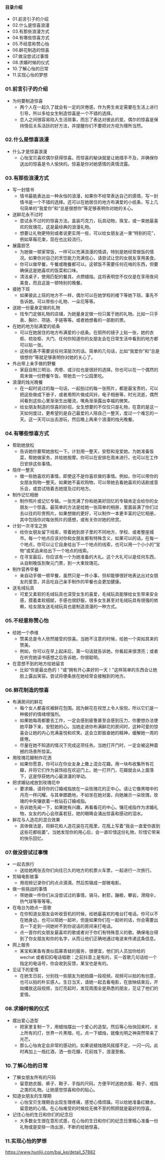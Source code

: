#### 目录介绍
- 01.前言引子的介绍
- 02.什么是惊喜浪漫
- 03.有那些浪漫方式
- 04.有哪些惊喜方式
- 05.不经意称赞心怡
- 06.鲜花制造的惊喜
- 07.做没尝试过事情
- 08.求婚时候的仪式
- 10.了解心怡的日常
- 11.实现心怡的梦想



### 01.前言引子的介绍
- 为何要制造惊喜
    - 两个人在一起久了就会有一定的厌倦感，作为男生肯定需要在生活上进行引导，所以多给女生制造惊喜是一个不错的选择。
    - 恋人之间很容易陷入生活琐事，而忘了表达对彼此的爱。偶尔的惊喜是保持情侣关系活跃的好方法，并提醒你们不要把对方视为理所当然。


### 02.什么是惊喜浪漫
- 什么才是惊喜浪漫
    - 心怡宝贝喜欢偶尔获得惊喜。而惊喜的秘诀就是让她措手不及，并确保你送出的惊喜是令人愉快的。惊喜是你对她感情的真情流露。



### 03.有那些浪漫方式
- 写一封情书
    - 情书最能表达出一种永恒的浪漫，如果你不经常表达自己的感情，写一封情书是一个不错的选择。还可以在她居住的地方布满爱的小纸条，写上几句简单的“我爱你”和“总是很想你”等足够表明你对她的关心。
- 送鲜花永不过时
    - 尝试永不过时的惊喜方法。盒装巧克力，玩具动物，珠宝，或一束她最喜欢的玫瑰花，这是最经典的浪漫礼物。
    - 想要让礼物更特别或者说更实用一些，可以给女朋友送一束“特别的花”，例如草莓花束，现在也比较流行。
- 展露厨艺
    - 为她做一顿家常饭，一样可以充满浪漫的情调，特别是她经常做饭的情况。如果你对自己的烹饪能力充满信心，请尝试让您的女朋友享用美食。
    - 你可以做早餐，午餐或晚餐都可以。这顿饭不需要任何花哨的东西，但要确保这是她喜欢的饭菜和口味。
    - 清洁桌子，使用匹配的餐具，点燃蜡烛。这将表明您不仅仅是在享用夜间美食，而且这是一顿特别的晚餐。
- 接她下班
    - 如果彼此上班的地方不一样，偶尔可以在她学校的楼下等她下班，事先不告诉她。可以带些小礼物、一朵花等等。
- 送她一份量身定做的礼物
    - 找专门定做礼物的店铺，为她量身定做一份只属于她的礼物。比如一只手表、胸针、项链、手链等等。或者她想看的一部剧的票。
- 在她的地方贴满爱的纸条
    - 可以在她居住的地方布满爱的小纸条。在厕所的镜子上贴一张，她的衣柜、梳妆柜、大门、任何你知道你的女朋友会在日常生活中看到的地方都可以贴一张。
    - 这些纸条不需要说任何深层次的话。简单的几句话，比如“我爱你”和“总是很想你”等就足够表明你对她的关心了。
- 外出带上亲手做的野餐
    - 家庭自制三明治、肉卷、或沙拉也是很好的选择。你也可以在一个偶然的周末做一份野餐午饭，带她去一个公园里吃。
- 浪漫的烛光晚餐
    - 在一起时说过的每一句话，一起拍过的每一张照片，都是最宝贵的，可以把这些做成下册子，或者用照片做成风铃，电子相册等，时光流逝，偶然间看到这些心里渐渐生出暖流，嘴角渐渐露出幸福的微笑。
    - 给女朋友制造的惊喜的妙招，女生想要的不仅仅只是礼物，在意的是这一天如何度过，更希望的是自己最爱的人陪自己一整天，度过一个难忘的一天。这一天可以出去游玩，然后晚上再来个浪漫的烛光晚餐。




### 04.有哪些惊喜方式
- 帮助她放松
    - 告诉她你要帮她放松一下。计划用一整天，安慰和宠爱她。为她准备饭菜，帮她做家务，并给她按摩。你可以在安排在周末进行，也可以在工作日安排这些事情。
- 陪伴一整天
    - 做一些她喜欢的事情，即使这不是你喜欢做的事情。例如，你可以带你的女朋友购物一整天。如果她不喜欢购物，可以带她去看她喜欢的话剧或音乐会，或尝试陪着去她提及过的地方。
- 制作记忆相册
    - 制作照片或记忆专辑。一张充满了你和她美好回忆的专辑肯定会给你的女朋友一个惊喜。最简单的方法是给她一张简单的相册，里面装满了你们过去以往的珍贵照片。如果想做的更好，可以制作一本更丰富的记忆相册，其中包括你对每张照片的感想，或有关你对她的欣赏。
- 计划一次寻宝之旅
    - 给你女朋友留下线索，带着她到房子里的不同地方、学校、或者整座城市。每一个地点应该对你和女朋友都有特殊含义，如果可以的话。在每一个地点，你可以让它自身给出下一个地点的线索，也可以用一个小小的“宝物”或奖品来给出下一个地点的线索。
    - 在寻宝最后，你应该有一个为她准备的大礼。这个大礼可以是任何东西，从自制晚饭到聚元门票，到一大束玫瑰花。
- 制作营养早餐
    - 亲自动手做一顿早餐，虽然只是一件小事，但却能够很好地表达出对女朋友的爱意，并且吃自己亲手制作的早餐也会更加健康。
- 送毛绒玩具
    - 可爱又柔软的毛绒玩具也深受女生的喜爱，毛绒玩具能够给女生带来安全感，摸着柔软细腻，手感也很舒服，很多女生甚至对毛绒玩具有很强的依赖，给女朋友送毛绒玩具也是制造浪漫的一种方式。  



### 05.不经意称赞心怡
- 给她一个恭维
    - 赞美总是令人欣然接受的惊喜。当她不注意的时候，给她一个突如其来的赞美。
    - 例如，你可以在早上起床后，第一句话就告诉她，你看起来很漂亮；或者在听完她读书感想之后告诉她，你很聪明。
- 在意想不到的地方给她留言
    - 比如“你是最出色的！”或“拥有开心美好的一天！”这样简单的东西会让她脸上露出笑容。尝试将便条放在她经常会接触到的地方。



### 06.鲜花制造的惊喜
- 布满房间的鲜花
    - 每个女人都喜欢被鲜花包围。因为鲜花在视觉上令人愉悦，所以它们是一种极好的情绪增强剂。
    - 如果她每周都要去工作，一定会感到疲惫甚至会感到压力，你要想办法使她平静下来，安慰她的心。当她走进你布满鲜花的房间时，这种可爱的惊喜会让她的内心充满喜悦和欢笑。这会立即振奋她的精神，缓解她一周的疲倦。
    - 尽量在她不知道的情况下完成这项任务。当她打开门时，一定会被这种震撼的场景所惊呆。
- 用玫瑰花瓣制作花洒
    - 如果你愿意，你可以在你女友身上撒上混合花瓣。用一块布收集所有花瓣，并将它们作为装饰挂在欢迎门上。她一打开门，花瓣就会从上面落下，这是俘获她内心最浪漫的举动。
- 把求婚钻戒放到玫瑰花中
    - 要求婚，请将你的订婚戒指放在一朵玫瑰花的正中心。请让它像黑暗中的月亮一样闪耀。与其单膝跪地，不如坐在她对面，向她展示一朵玫瑰，玫瑰的中央镶嵌着一枚钻石订婚戒指。
    - 告诉她先闻一下，如果她有兴趣，再看看花的中心。镶花戒指作为求婚礼物，女友的内心会欣喜若狂，她的眼睛会涌出惊喜和感动的泪水。
- 鲜花与人造花的混合效果
    - 具体做法是，将鲜花和人造花装在花瓶里，花瓶上写着“我会一直爱你直到这些花都枯萎”。当她发现你的用心后，会一直珍惜这份礼物，珍惜它带来的快乐回忆。



### 07.做没尝试过事情
- 一起去旅行
    - 送给她两张去你们向往已久的地方的机票火车票，一起进行一次旅行。
- 剪辑电影故事
    - 用视频记录你们的点点滴滴，然后剪辑成一部微电影。
- 做一些挑战的事情
    - 带她做一件你们从没尝试过的事情，骑马，射箭，蹦极，攀岩，滑翔伞，热气球等等等等。
- 在电台为她点一首歌
    - 在你知道女朋友会听收音机的时候，给她最喜欢的电台打电话。你可以不在她身边，也可以陪她一起听，但是如果你们在一起听的话，你会需要出去一下走到一间她听不到你说话的房间来打电话。
    - 点一首你的女朋友最喜欢的歌或者对于你们有特殊意义的歌。确保电台得到了你女朋友和你的名字，从而让他们正确地通过电波来传递这条信息。
- 网上服务
    - 某宝和某鱼有类似孤寡青蛙的服务，很便宜，他们的人员加你给的 wechat 或者扣扣电话唱歌：之前抖音上是有的，买一首歌几句话给一个指定的电话号，你会收到反馈，某宝也是有的。
- 见证下的爱情
    - 在她生日前，分别找一些朋友为她拍摄一段视频，视频可以拍的有创意，也可以拍的朴实感人。生日当天，请她一起去看电影，在放映结束后，开始播放这段视频，当灯亮起时，发现周围全是熟悉的朋友，见证了他们的爱情。



### 08.求婚时候的仪式
- 摆出爱心造型
    - 把家里复制一下，用蜡烛摆出一个爱心的造型。然后等心怡快回来时，关上所有的灯，世界一片黑暗，吃，点一下蜡烛，就像光明之神突然带来了光芒。
    - 那么心怡肯定会非常的感动的。如果说蜡烛随风摇摆不定，一闪一闪。此时再加上一瓶红酒，洒一些花瓣，花前烛下，浪漫至极。


### 10.了解心怡的日常
- 了解女朋友所有的尺码
    - 留意她衣服、裤子、鞋子、手指的尺码，方便平时送她衣服、鞋子、戒指之类的礼物。让她感觉惊喜和你的贴心。
- 知道女朋友的生理期
    - 心怡宝贝生理期会出现生理疼痛，感觉心情烦躁。可以给她准备红糖水，留意她的心情。在心怡难受的时候给无微不至的照顾就是最好的惊喜。
- 记住心怡的生日和你们的纪念日
    - 大多数女生很在意形式感，在心怡的生日和你们的纪念日里精心准备一份礼物或是安排一场出游，不断的给她惊喜。



### 11.实现心怡的梦想





https://www.hunliji.com/bai_ke/detail_57882



















